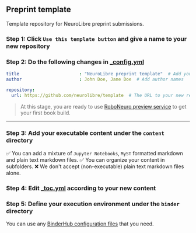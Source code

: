 ## Preprint template

Template repository for NeuroLibre preprint submissions.

### Step 1: Click `Use this template button` and give a name to your new repository

### Step 2: Do the following changes in [_config.yml](content/_config.yml)

```yaml
title                       : "NeuroLibre preprint template"  # Add your title
author                      : John Doe, Jane Doe  # Add author names
```
```yaml
repository:
  url: https://github.com/neurolibre/template  # The URL to your new repository
```
> At this stage, you are ready to use [RoboNeuro preview service](https://roboneuro.herokuapp.com/) to get your first book build.
---
### Step 3: Add your executable content under the `content` directory

✅ You can add a mixture of `Jupyter Notebooks`, `MyST` formatted markdown and plain text markdown files.
✅ You can organize your content in subfolders.
❌ We don't accept (non-executable) plain text markdown files alone.

### Step 4: Edit [_toc.yml](content/_toc.yml) according to your new content 

### Step 5: Define your execution environment under the `binder` directory

You can use any [BinderHub configuration files](https://mybinder.readthedocs.io/en/latest/using/config_files.html) that you need.
